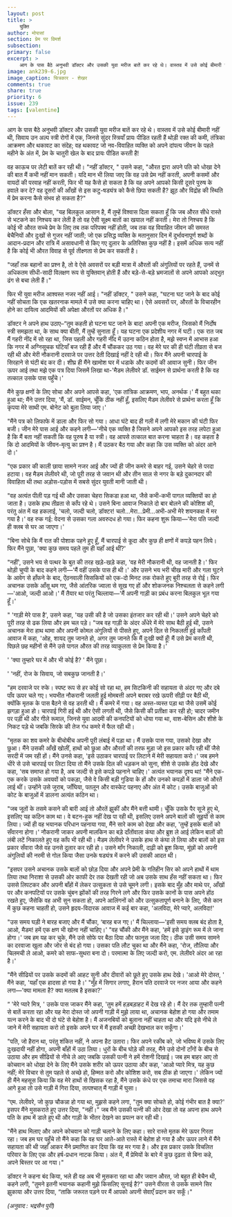 ```yaml
---
layout: post
title: >
    युक्ति
author: मोपासां
section: प्रेम पर विमर्श
subsection:
primary: false
excerpt: >
    आग के पास बैठे अनुभवी डॉक्टर और उसकी युवा मरीज बातें कर रहे थे। वास्तव में उसे कोई बीमारी नहीं थी, सिवाय उन अल्प स्त्री रोगों में एक, जिनसे सुंदर स्त्रियाँ प्रायः पीडित रहती हैं थोड़ी रक्त की कमी, तंत्रिका आक्रमण और थकावट का संदेह; 
image: ank239-6.jpg
image_caption: चित्रकार - शेखर
comments: true
share: true
priority: 6
issue: 239
tags: [valentine]
---
```


आग के पास बैठे अनुभवी डॉक्टर और उसकी युवा मरीज बातें कर रहे थे। वास्तव में उसे कोई बीमारी नहीं थी, सिवाय उन अल्प स्त्री रोगों में एक, जिनसे सुंदर स्त्रियाँ प्रायः पीडित रहती हैं थोड़ी रक्त की कमी, तंत्रिका आक्रमण और थकावट का संदेह; वह थकावट जो नव-विवाहित व्यक्ति को अपने दांपत्य जीवन के पहले महीने के अंत में, प्रेम के चातुरी खेल के बाद प्रायः पीडित करती है!

वह काऊच पर लेटी बातें कर रही थी। "नहीं डॉक्टर, " उसने कहा, "औरत द्वारा अपने पति को धोखा देने की बात मैं कभी नहीं मान सकती। यदि मान भी लिया जाए कि वह उसे प्रेम नहीं करती, अपनी कसमों और वायदों की परवाह नहीं करती, फिर भी यह कैसे हो सकता है कि वह अपने आपको किसी दूसरे पुरुष के हवाले कर दे? वह दूसरों की आँखों से इस कटु-षड्यंत्र को कैसे छिपा सकती है? झूठ और विद्रोह की स्थिति में प्रेम करना कैसे संभव हो सकता है?"

डॉक्टर हँसा और बोला, "यह बिलकुल आसान है, मैं तुम्हें विश्वास दिला सकता हूँ कि जब औरत सीधे रास्ते से भटकने का निश्चय कर लेती है तो वह ऐसी सूक्ष्म बातों का खयाल नहीं करती। मेरा तो निश्चय है कि कोई भी औरत सच्चे प्रेम के लिए तब तक परिपक्व नहीं होती, जब तक वह विवाहित जीवन की समस्त बेचैनियों और दुःखों से गुजर नहीं जाती; जो एक प्रसिद्ध व्यक्ति के मतानुसार दिन में दुर्भावनापूर्ण शब्दों के आदान-प्रदान और रात्रि में असावधानी से किए गए दुलार के अतिरिक्त कुछ नहीं है। इसमें अधिक सत्य नहीं है कि कोई भी औरत विवाह से पूर्व तीक्ष्णता से प्रेम कर सकती है।

"जहाँ तक बहानों का प्रश्न है, तो वे ऐसे अवसरों पर बड़ी मात्रा में औरतों की अंगुलियों पर रहते हैं, उनमें से अधिकतम सीधी-सादी विलक्षण रूप से युक्तिवान् होती हैं और बड़े-से-बड़े भ्रमजालों से अपने आपको अद्भुत ढंग से बचा लेती हैं।"

फिर भी युवा मरीज आश्वस्त नजर नहीं आई। "नहीं डॉक्टर, " उसने कहा, "घटना घट जाने के बाद कोई नहीं सोचता कि एक खतरनाक मामले में उसे क्या करना चाहिए था। ऐसे अवसरों पर, औरतों के विचारहीन होने का दायित्व आदमियों की अपेक्षा औरतों पर अधिक है।" 

डॉक्टर ने अपने हाथ उठाए–“तुम कहती हो घटना घट जाने के बाद! अपनी एक मरीज, जिसको मैं निर्दोष स्त्री समझता था, के साथ क्या बीती, मैं तुम्हें सुनाता हूँ। यह घटना एक प्रदेशीय नगर में घटी। एक रात जब मैं गहरी नींद में सो रहा था, जिस पहली और गहरी नींद में उठना कठिन होता है, मझे स्वप्न में आभास हआ कि नगर में अग्निसूचक घंटियाँ बज रही हैं और मैं चौंककर उठ गया। वह मेरे घर की ही घंटी तीव्रता से बज रही थी और मेरी नौकरानी दरवाजे पर उत्तर देती दिखाई नहीं दे रही थी। फिर मैंने अपनी चारपाई के सिरहाने से घंटी बंद कर दी। शीघ्र ही मैंने खामोश घर में धडाके और कदमों की आवाज सुनी। फिर जीन ऊपर आई तथा मझे एक पत्र दिया जिसमें लिखा था-'मैडम लेलीवरे डॉ. साईमन से प्रार्थना करती है कि वह तत्काल उसके पास पहुँचे।' 

मैंने कुछ क्षणों के लिए सोचा और अपने आपसे कहा, 'एक तांत्रिक आक्रमण, भाप, अनर्थक।' मैं बहुत थका हुआ था; मैंने उत्तर दिया, 'मैं, डॉ. साईमन, चूँकि ठीक नहीं हूँ, इसलिए मैडम लेलीवरे से प्रार्थना करता हूँ कि कृपया मेरे साथी एम. बोनेट को बुला लिया जाए।' 

"मैंने पत्र को लिफाफे में डाला और फिर सो गया। आधा घंटे बाद ही गली में लगी मेरे मकान की घंटी फिर बजी। जीन मेरे पास आई और कहने लगी—'नीचे एक व्यक्ति है जिसने अपने आपको इस तरह लपेटा हुआ है कि मैं बता नहीं सकती कि वह पुरुष है या स्त्री। वह आपसे तत्काल बात करना चाहता है। वह कहता है कि दो आदमियों के जीवन-मृत्यु का प्रश्न है। मैं उठकर बैठ गया और कहा कि उस व्यक्ति को अंदर आने दो।' 

"एक प्रकार की काली छाया सामने नजर आई और ज्यों ही जीन कमरे से बाहर गई, उसने चेहरे से परदा हटाया। वह मैडम लेलीवरे थी, जो पूरी तरह से जवान थी और तीन साल से नगर के बड़े दुकानदार की विवाहिता थी तथा अड़ोस-पड़ोस में सबसे सुंदर युवती मानी जाती थी। 

"वह अत्यंत पीली पड़ गई थी और उसका चेहरा सिकडा हआ था, जैसे कभी-कभी पागल व्यक्तियों का हो जाता है। उसके हाथ तीव्रता से काँप रहे थे। उसने बिना आवाज निकाले दो बार बोलने की कोशिश की, परंतु अंत में वह हकलाई, 'चलो, जल्दी चलो, डॉक्टर! चलो...मेरा...प्रेमी...अभी-अभी मेरे शयनकक्ष में मर गया है।' वह रुक गई: वेदना से उसका गला अवरुदध हो गया। फिर कहना शुरू किया—'मेरा पति जल्दी ही क्लब से घर आ जाएगा।' 

"बिना सोचे कि मैं रात की पोशाक पहने हुए हूँ, मैं चारपाई से कूदा और कुछ ही क्षणों में कपड़े पहन लिये। फिर मैंने पूछा, 'क्या कुछ समय पहले तुम ही यहाँ आई थीं?' 

"नहीं', उसने भय से पत्थर के बुत की तरह खड़े-खड़े कहा, 'वह मेरी नौकरानी थी, वह जानती है।' फिर थोड़ी चुप्पी के बाद कहने लगी—'मैं वहीं उसके पास ही थी।' और उसने भय भरी चीख मारी और गला घुटने के आवेग से हाँफने के बाद, ऐंठनवाली सिसकियों को एक-दो मिनट तक रोकते हुए बुरी तरह से रोई। फिर अचानक उसके आँसू थम गए, जैसे आंतरिक ज्वाला से सूख गए हों और शोकजनक निश्चलता से कहने लगी—'आओ, जल्दी आओ।' मैं तैयार था परंतु चिल्लाया—'मैं अपनी गाड़ी का प्रबंध करना बिलकुल भूल गया हूँ।' 

" 'गाड़ी मेरे पास है', उसने कहा, 'यह उसी की है जो उसका इंतजार कर रही थी।' उसने अपने चेहरे को पूरी तरह से ढक लिया और हम चल पड़े। 
"जब वह गाड़ी के अंदर अँधेरे में मेरे साथ बैठी हुई थी, उसने अचानक मेरा हाथ थामा और अपनी कोमल अंगुलियों से पीसते हुए, अपने दिल से निकलती हुई काँपती आवाज में कहा, 'ओह, शायद तुम जानते हो, अगर तुम जानते कि मैं दुःखी क्यों हूँ! मैं उसे प्रेम करती थी, पिछले छह महीनों से मैंने उसे पागल औरत की तरह व्याकुलता से प्रेम किया है।' 

' 'क्या तुम्हारे घर में और भी कोई है? ' मैंने पूछा। 

' 'नहीं, रोज के सिवाय, जो सबकुछ जानती है।'

"हम दरवाजे पर रुके। स्पष्ट रूप से हर कोई सो रहा था, हम सिटकिनी की सहायता से अंदर गए और दबे पाँव ऊपर चले गए। भयभीत नौकरानी जलती हुई मोमबत्ती अपने बराबर रखे ऊपरी सीढ़ी पर बैठी थी, क्योंकि मृतक के पास बैठने से वह डरती थी। मैं कमरे में गया। वह अस्त-व्यस्त पड़ा था जैसे उसमें कोई झगड़ा हुआ हो। चारपाई गिरी हई थी और ऐसी लगती थी, जैसे किसी की प्रतीक्षा कर रही हो; चादर जमीन पर पड़ी थी और गीले रूमाल, जिनसे युवा आदमी की कनपटियों को धोया गया था, वाश-बेसिन और शीशे के निकट पड़े थे जबकि सिरके की तेज गंध कमरे में फैल रही थी। 

"मृतक का शव कमरे के बीचोबीच अपनी पूरी लंबाई में पड़ा था। मैं उसके पास गया, उसको देखा और छुआ। मैंने उसकी आँखें खोलीं, हाथों को छुआ और औरतों की तरफ मुड़ा जो इस प्रकार काँप रही थीं जैसे सरदी में जम रही हों। मैंने उनसे कहा, 'इसे उठाकर चारपाई पर लिटाने में मेरी सहायता करो।' जब हमने धीरे से उसे चारपाई पर लिटा दिया तो मैंने उसके दिल की धड़कन को सुना, शीशे से उसके होंठ देखे और कहा, 'सब समाप्त हो गया है, अब जल्दी से इसे कपड़े पहनाने चाहिए।' अत्यंत भयानक दृश्य था! 
"मैंने एक-एक करके उसके अवयवों को पकड़ा, जैसे वे किसी बड़ी गुडिया के हों और उनको कपड़ों में डाला जो औरतें लाई थीं। उन्होंने उसे जुराब, जाँघिया, पतलून और वास्केट पहनाए और अंत में कोट। उसके बाजुओं को कोट के बाजुओं में डालना अत्यंत कठिन था। 

"जब जूतों के तसमे कसने की बारी आई तो औरतें झुकीं और मैंने बत्ती थामी। चूँकि उसके पैर सूजे हुए थे, इसलिए यह कठिन काम था। वे बटन-हुक नहीं देख पा रही थी, इसलिए उसने अपने बालों की सूइयों से काम लिया। ज्यों ही वह भयानक परिधान पहनाया गया, मैंने सारे काम को देखा और कहा, 'तुम्हें इसके बालों को सँवारना होगा।' नौकरानी जाकर अपनी मालकिन का बड़े दाँतोंवाला कंघा और ब्रुश ले आई लेकिन बालों की लंबी लटें निकालते हुए वह काँप भी रही थी। मैडम लेलीवरे ने उसके हाथ से कंघा ले लिया और बालों को इस प्रकार सँवारा जैसे वह उनसे दुलार कर रही हो। उसने माँग निकाली, दाढ़ी को ब्रुश किया, मूंछों को अपनी अंगुलियों की नरमी से गोल किया जैसा उनके षड्यंत्र में करने की उसकी आदत थी। 

"इसपर उसने अचानक उसके बालों को छोड़ दिया और अपने प्रेमी के गतिहीन सिर को अपने हाथों में थाम लिया तथा निराशा से उसकी ओर काफी देर तक देखती रही जो अब उसके साथ हँस नहीं सकता था। फिर उससे लिपटकर और अपनी बाँहों में लेकर उत्सुकता से उसे चूमने लगी। इसके बाद मुँह और माथे पर, आँखों पर और कनपटियों पर उसके चुंबन झोंकों की तरह गिरने लगे और फिर उसके कानों के पास अपने होंठ रखते हुए, जैसेकि वह अभी सुन सकता हो, अपने आलिंगनों को और उत्सुकतापूर्ण बनाने के लिए, जैसे कान में कुछ कहना चाहती हो, उसने हृदय-विदारक आवाज में कई बार कहा, 'अलविदा, मेरे प्यारे, अलविदा!' 

"उस समय घड़ी ने बारह बजाए और मैं चौंका, ‘बारह बज गए।' मैं चिल्लाया—'इसी समय क्लब बंद होता है, आओ, मैडम! हमें एक क्षण भी खोना नहीं चाहिए।' 
"वह चौंकी और मैंने कहा, 'हमें इसे ड्राइंग रूम में ले जाना होगा।' जब हम यह कर चुके, मैंने उसे सोफे पर बैठा दिया और फानूस जला दिए। ठीक उसी समय सामने का दरवाजा खुला और जोर से बंद हो गया। उसका पति लौट चुका था और मैंने कहा, 'रोज, तौलिया और चिलमची ले आओ, कमरे को साफ-सुथरा बना दो। परमात्मा के लिए जल्दी करो, एम. लेलीवरे अंदर आ रहा है।' 

"मैंने सीढियों पर उसके कदमों की आहट सुनी और दीवारों को छूते हुए उसके हाथ देखे। 'आओ मेरे दोस्त, ' मैंने कहा, 'यहाँ एक हादसा हो गया है।' 
"मुँह में सिगार लगाए, हैरान पति दरवाजे पर नजर आया और कहने लगा—'क्या मामला है? क्या मतलब है इसका?' 

“ 'मेरे प्यारे मित्र, ' उसके पास जाकर मैंने कहा, 'तुम हमें हड़बड़ाहट में देख रहे हो। मैं देर तक तुम्हारी पत्नी से बातें करता रहा और यह मेरा दोस्त जो अपनी गाड़ी में मुझे लाया था, अचानक बेहोश हो गया और तमाम यत्न करने के बाद भी दो घंटे से बेहोश है। मैं अजनबियों को बुलाना नहीं चाहता था और यदि इसे नीचे ले जाने में मेरी सहायता करो तो इसके अपने घर में मैं इसकी अच्छी देखभाल कर सकूँगा।' 

"पति, जो हैरान था, परंतु शंकित नहीं, ने अपना हैट उतारा। फिर अपने रकीब को, जो भविष्य में उसके लिए दुःखदायी नहीं होगा, अपनी बाँहों में उठा लिया। धुरों के बीच घोड़े की तरह, मैंने उसे दोनों टाँगों के बीच से उठाया और हम सीढियों से नीचे ले आए जबकि उसकी पत्नी ने हमें रोशनी दिखाई। जब हम बाहर आए तो कोचवान को धोखा देने के लिए मैंने उसके शरीर को ऊपर उठाया और कहा, 'आओ प्यारे मित्र, यह कुछ नहीं; मेरे विचार से तुम पहले से अच्छे हो, हिम्मत करो और कोशिश करो, सब ठीक हो जाएगा।' लेकिन ज्यों ही मैंने महसूस किया कि वह मेरे हाथों से खिसक रहा है, मैंने उसके कंधे पर एक तमाचा मारा जिससे वह आगे हुआ तो उसे गाड़ी में गिरा दिया, तत्पश्चात् मैं गाड़ी में घुसा। 

“एम. लेलीवरे, जो कुछ चौकन्ना हो गया था, मुझसे कहने लगा, "तुम क्या सोचते हो, कोई गंभीर बात है क्या?' इसपर मैंने मुसकराते हुए उत्तर दिया, "नहीं।" जब मैंने उसकी पत्नी की ओर देखा तो वह अपना हाथ अपने पति के हाथ में डाले हुए थी और गाड़ी के भीतर देखने का प्रयत्न कर रही थी। 

"मैंने हाथ मिलाए और अपने कोचवान को गाड़ी चलाने के लिए कहा। सारे रास्ते मृतक मेरे ऊपर गिरता रहा। जब हम घर पहुँचे तो मैंने कहा कि वह घर आते-आते रास्ते में बेहोश हो गया है और ऊपर लाने में मैंने सहायता की थी जहाँ आकर मैंने प्रमाणित कर दिया कि वह मर गया है। और इस प्रकार उसके विचलित परिवार के लिए एक और हर्ष-प्रधान नाटक किया। अंत में, मैं प्रेमियों के बारे में कुछ दृढ़ता से बिना कहे, अपने बिस्तर पर आ गया।" 

डॉक्टर ने कहना बंद किया, भले ही वह अब भी मुसकरा रहा था और जवान औरत, जो बहुत ही बेचैन थी, कहने लगी, "तुमने इतनी भयानक कहानी मुझे किसलिए सुनाई है?" 
उसने वीरता से उसके सामने सिर झुकाया और उत्तर दिया, “ताकि जरूरत पड़ने पर मैं आपको अपनी सेवाएँ प्रदान कर सकूँ।" 

*(अनुवाद : भद्रसैन पुरी)*